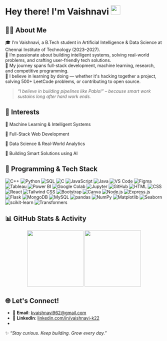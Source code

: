 <h1 align="left">
  Hey there! I'm Vaishnavi
  <img src="https://media.giphy.com/media/hvRJCLFzcasrR4ia7z/giphy.gif" width="30px">
</h1>

## 👩‍💻 About Me

🎓 I'm Vaishnavi, a B.Tech student in Artificial Intelligence & Data Science at Chennai Institute of Technology (2023–2027).  
🤖 I’m passionate about building intelligent systems, solving real-world problems, and crafting user-friendly tech solutions.  
🌱 My journey spans full-stack development, machine learning, research, and competitive programming.   
🧩 I believe in learning by doing — whether it's hacking together a project, solving 500+ LeetCode problems, or contributing to open source.
> *“I believe in building pipelines like Pablo!” – because smart work sustains long after hard work ends.*

## 👀 Interests

🔹 Machine Learning & Intelligent Systems

🔹 Full-Stack Web Development

🔹 Data Science & Real-World Analytics

🔹 Building Smart Solutions using AI



## 🚀 Programming & Tech Stack

![C++](https://img.shields.io/badge/C++-00599C?style=flat&logo=c%2B%2B&logoColor=white)
![Python](https://img.shields.io/badge/Python-3776AB?style=flat&logo=python&logoColor=white)
![SQL](https://img.shields.io/badge/SQL-003B57?style=flat&logo=mysql)
![C](https://img.shields.io/badge/C-A8B9CC?style=flat&logo=c&logoColor=black)
![JavaScript](https://img.shields.io/badge/JavaScript-F7DF1E?style=flat&logo=javascript&logoColor=black)
![Java](https://img.shields.io/badge/Java-ED8B00?style=flat&logo=openjdk&logoColor=white)
![VS Code](https://img.shields.io/badge/VS%20Code-007ACC?style=flat&logo=visual-studio-code)
![Figma](https://img.shields.io/badge/Figma-F24E1E?style=flat&logo=figma&logoColor=white)
![Tableau](https://img.shields.io/badge/Tableau-E97627?style=flat&logo=tableau&logoColor=white)
![Power BI](https://img.shields.io/badge/Power%20BI-F2C811?style=flat&logo=power-bi)
![Google Colab](https://img.shields.io/badge/Google%20Colab-F9AB00?style=flat&logo=google-colab&logoColor=white)
![Jupyter](https://img.shields.io/badge/Jupyter-F37626?style=flat&logo=jupyter&logoColor=white)
![GitHub](https://img.shields.io/badge/GitHub-181717?style=flat&logo=github)
![HTML](https://img.shields.io/badge/HTML-E34F26?style=flat&logo=html5&logoColor=white)
![CSS](https://img.shields.io/badge/CSS-1572B6?style=flat&logo=css3&logoColor=white)
![React](https://img.shields.io/badge/React-20232A?style=flat&logo=react&logoColor=61DAFB)
![Tailwind CSS](https://img.shields.io/badge/Tailwind_CSS-38B2AC?style=flat&logo=tailwind-css&logoColor=white)
![Bootstrap](https://img.shields.io/badge/Bootstrap-563D7C?style=flat&logo=bootstrap&logoColor=white)
![Canva](https://img.shields.io/badge/Canva-00C4CC?style=flat&logo=canva)
![Node.js](https://img.shields.io/badge/Node.js-339933?style=flat&logo=nodedotjs&logoColor=white)
![Express.js](https://img.shields.io/badge/Express.js-000000?style=flat&logo=express&logoColor=white)
![Flask](https://img.shields.io/badge/Flask-000000?style=flat&logo=flask&logoColor=white)
![MongoDB](https://img.shields.io/badge/MongoDB-47A248?style=flat&logo=mongodb&logoColor=white)
![MySQL](https://img.shields.io/badge/MySQL-4479A1?style=flat&logo=mysql&logoColor=white)
![pandas](https://img.shields.io/badge/pandas-150458?style=flat&logo=pandas&logoColor=white)
![NumPy](https://img.shields.io/badge/NumPy-013243?style=flat&logo=numpy&logoColor=white)
![Matplotlib](https://img.shields.io/badge/Matplotlib-11557C?style=flat&logo=python&logoColor=white)
![Seaborn](https://img.shields.io/badge/Seaborn-4B8BBE?style=flat&logo=python&logoColor=white)
![scikit-learn](https://img.shields.io/badge/Scikit--Learn-F7931E?style=flat&logo=scikit-learn&logoColor=white)
![Transformers](https://img.shields.io/badge/Transformers-FF6B81?style=flat&logo=huggingface&logoColor=white)

## 📊 GitHub Stats & Activity

<p align="center">
  <img src="https://github-readme-stats.vercel.app/api?username=vaishnavik2210&show_icons=true&theme=tokyonight" height="180px"/>
  <img src="https://github-readme-streak-stats.herokuapp.com/?user=vaishnavik2210&theme=tokyonight" height="180px"/>
</p>

## 🌐 Let's Connect!

- 📩 **Email**: [kvaishnavi962@gmail.com](mailto:kvaishnavi962@gmail.com)  
- 🔗 **LinkedIn**: [linkedin.com/in/vaishnavi-k22](https://www.linkedin.com/in/vaishnavi-k22)
- 
✨ *“Stay curious. Keep building. Grow every day.”*
